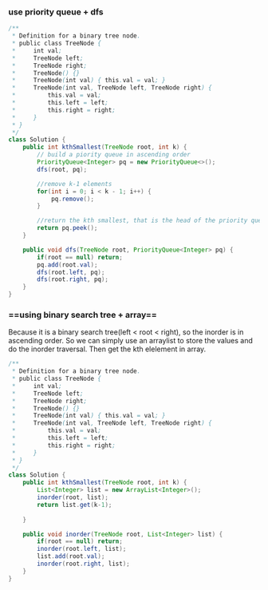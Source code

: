 ### use priority queue + dfs

```java
/**
 * Definition for a binary tree node.
 * public class TreeNode {
 *     int val;
 *     TreeNode left;
 *     TreeNode right;
 *     TreeNode() {}
 *     TreeNode(int val) { this.val = val; }
 *     TreeNode(int val, TreeNode left, TreeNode right) {
 *         this.val = val;
 *         this.left = left;
 *         this.right = right;
 *     }
 * }
 */
class Solution {
    public int kthSmallest(TreeNode root, int k) {
        // build a piority queue in ascending order
        PriorityQueue<Integer> pq = new PriorityQueue<>();
        dfs(root, pq);

        //remove k-1 elements
        for(int i = 0; i < k - 1; i++) {
            pq.remove();
        }

        //return the kth smallest, that is the head of the priority queue
        return pq.peek();
    }

    public void dfs(TreeNode root, PriorityQueue<Integer> pq) {
        if(root == null) return;
        pq.add(root.val);
        dfs(root.left, pq);
        dfs(root.right, pq);
    }
}
```

### ==using binary search tree + array==

Because it is a binary search tree(left < root < right), so the inorder is in ascending order. So we can simply use an arraylist to store the values and do the inorder traversal. Then get the kth elelement in array.

```java
/**
 * Definition for a binary tree node.
 * public class TreeNode {
 *     int val;
 *     TreeNode left;
 *     TreeNode right;
 *     TreeNode() {}
 *     TreeNode(int val) { this.val = val; }
 *     TreeNode(int val, TreeNode left, TreeNode right) {
 *         this.val = val;
 *         this.left = left;
 *         this.right = right;
 *     }
 * }
 */
class Solution {
    public int kthSmallest(TreeNode root, int k) {
        List<Integer> list = new ArrayList<Integer>();
        inorder(root, list);
        return list.get(k-1);
        
    }

    public void inorder(TreeNode root, List<Integer> list) {
        if(root == null) return;
        inorder(root.left, list);
        list.add(root.val);
        inorder(root.right, list);
    }
}
```
